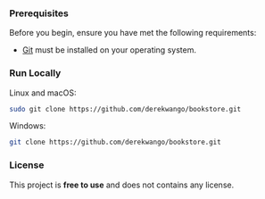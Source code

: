 ### Prerequisites

Before you begin, ensure you have met the following requirements:

* [Git](https://git-scm.com/downloads "Download Git") must be installed on your operating system.

### Run Locally
Linux and macOS:

```bash
sudo git clone https://github.com/derekwango/bookstore.git

```

Windows:

```bash
git clone https://github.com/derekwango/bookstore.git
```

### License

This project is **free to use** and does not contains any license.
